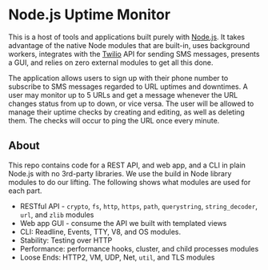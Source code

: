 # Node.js Uptime Monitor

This is a host of tools and applications built purely with [Node.js](https://nodejs.org/en/). It takes advantage of the native Node modules that are built-in, uses background workers, integrates with the [Twilio](https://twilio.com) API for sending SMS messages, presents a GUI, and relies on zero external modules to get all this done.

The application allows users to sign up with their phone number to subscribe to SMS messages regarded to URL uptimes and downtimes. A user may monitor up to 5 URLs and get a message whenever the URL changes status from up to down, or vice versa. The user will be allowed to manage their uptime checks by creating and editing, as well as deleting them. The checks will occur to ping the URL once every minute.

## About

This repo contains code for a REST API, and web app, and a CLI in plain Node.js with no 3rd-party libraries. We use the build in Node library modules to do our lifting.  The following shows what modules are used for each part.

- RESTful API - `crypto`, `fs`, `http`, `https`, `path`, `querystring`, `string_decoder`, `url`, and `zlib` modules
- Web app GUI - consume the API we built with templated views
- CLI: Readline, Events, TTY, V8, and OS modules.
- Stability: Testing over HTTP
- Performance: performance hooks, cluster, and child processes modules
- Loose Ends: HTTP2, VM, UDP, Net, `util`, and TLS modules
